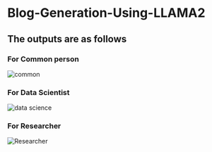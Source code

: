 # Blog-Generation-Using-LLAMA2

## The outputs are as follows

### For Common person
![common](https://github.com/AkhileshKolambekar/Blog-Generation-Using-LLAMA2/assets/86556963/342550d3-b006-48c6-bf00-343aaee310f6)

### For Data Scientist
![data science](https://github.com/AkhileshKolambekar/Blog-Generation-Using-LLAMA2/assets/86556963/677f556e-790f-4780-8dcf-ed9fe2e332ac)

### For Researcher
![Researcher](https://github.com/AkhileshKolambekar/Blog-Generation-Using-LLAMA2/assets/86556963/ee78ded0-332a-40d1-a86e-817632a7bf5e)
